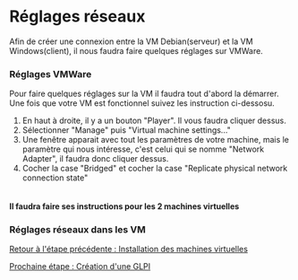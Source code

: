 # Réglages réseaux

Afin de créer une connexion entre la VM Debian(serveur) et la VM Windows(client), il nous faudra faire quelques réglages sur VMWare.

### Réglages VMWare

Pour faire quelques réglages sur la VM il faudra tout d'abord la démarrer. Une fois que votre VM est fonctionnel suivez les instruction ci-dessosu.
1. En haut à droite, il y a un bouton "Player". Il vous faudra cliquer dessus.
2. Sélectionner "Manage" puis "Virtual machine settings..."
3. Une fenêtre apparait avec tout les paramètres de votre machine, mais le paramètre qui nous intéresse, c'est celui qui se nomme "Network Adapter", il faudra donc cliquer dessus.
4. Cocher la case "Bridged" et cocher la case "Replicate physical network connection state"

![]()
#### Il faudra faire ses instructions pour les 2 machines virtuelles

### Réglages réseaux dans les VM


[Retour à l'étape précédente : Installation des machines virtuelles](https://github.com/kevinguyodo/Linux-deuxieme-annee/blob/main/TP1/Installation%20VM.md)

[Prochaine étape : Création d'une GLPI](https://github.com/kevinguyodo/Linux-deuxieme-annee/blob/main/TP1/Cr%C3%A9ation%20GLPI.md)
